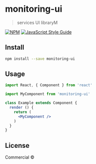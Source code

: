 # monitoring-ui

> services UI libraryM

[![NPM](https://img.shields.io/npm/v/monitoring-ui.svg)](https://www.npmjs.com/package/monitoring-ui) [![JavaScript Style Guide](https://img.shields.io/badge/code_style-standard-brightgreen.svg)](https://standardjs.com)

## Install

```bash
npm install --save monitoring-ui
```

## Usage

```jsx
import React, { Component } from 'react'

import MyComponent from 'monitoring-ui'

class Example extends Component {
  render () {
    return (
      <MyComponent />
    )
  }
}
```

## License

Commercial © [](https://github.com/)
